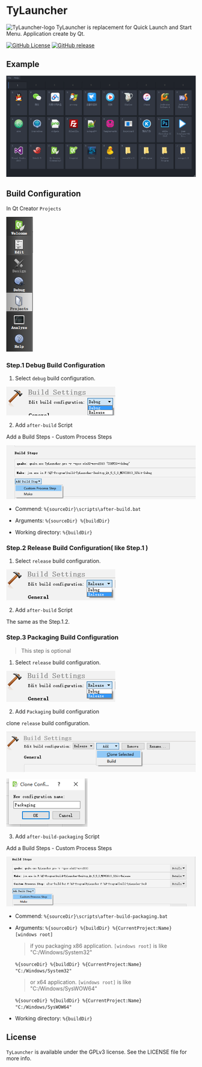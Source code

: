 TyLauncher
=========
![TyLauncher-logo](https://raw.githubusercontent.com/luckytianyiyan/TyLauncher/master/README_IMAGES/logo.png)
TyLauncher is replacement for Quick Launch and Start Menu. Application create by Qt.

[![GitHub License](https://img.shields.io/github/license/luckytianyiyan/tylauncher.svg)](http://www.gnu.org/licenses/gpl-3.0.html)
[![GitHub release](https://img.shields.io/github/release/luckytianyiyan/TyLauncher.svg)](https://github.com/luckytianyiyan/TyLauncher/releases/latest)

## Example

![TyLauncher-MainInterface](https://raw.githubusercontent.com/luckytianyiyan/TyLauncher/master/README_IMAGES/TyLauncher-MainInterface.png)

## Build Configuration

In Qt Creator `Projects`

![Qt-Creator-Projects](https://raw.githubusercontent.com/luckytianyiyan/TyLauncher/master/README_IMAGES/Qt-Creator-Projects.png)

### Step.1 Debug Build Configuration

1. Select `debug` build configuration.

  ![Qt-Creator-Debug-Configuration](https://raw.githubusercontent.com/luckytianyiyan/TyLauncher/master/README_IMAGES/Qt-Creator-Debug-Configuration.png)

2. Add `after-build` Script

  Add a Build Steps - Custom Process Steps

  ![Qt-Creator-Add-Build-Steps-Debug](https://raw.githubusercontent.com/luckytianyiyan/TyLauncher/master/README_IMAGES/Qt-Creator-Add-Build-Steps-Debug.png)

  - Commend: `%{sourceDir}\scripts\after-build.bat`

  - Arguments: `%{sourceDir} %{buildDir}`

  - Working directory: `%{buildDir}`

### Step.2 Release Build Configuration( like Step.1 )

1. Select `release` build configuration.

  ![Qt-Creator-Release-Configuration](https://raw.githubusercontent.com/luckytianyiyan/TyLauncher/master/README_IMAGES/Qt-Creator-Release-Configuration.png)

2. Add `after-build` Script

  The same as the Step.1.2.

### Step.3 Packaging Build Configuration

> This step is optional

1. Select `release` build configuration.

  ![Qt-Creator-Release-Configuration](https://raw.githubusercontent.com/luckytianyiyan/TyLauncher/master/README_IMAGES/Qt-Creator-Release-Configuration.png)

2. Add `Packaging` build configuration

  clone `release` build configuration.

  ![Qt-Creator-Release-Packaging](https://raw.githubusercontent.com/luckytianyiyan/TyLauncher/master/README_IMAGES/Qt-Creator-Release-Packaging.png)

  ![Qt-Creator-New-Packaging](https://raw.githubusercontent.com/luckytianyiyan/TyLauncher/master/README_IMAGES/Qt-Creator-New-Packaging.png)

3. Add `after-build-packaging` Script

  Add a Build Steps - Custom Process Steps

  ![Qt-Creator-Add-Build-Steps-Packaging](https://raw.githubusercontent.com/luckytianyiyan/TyLauncher/master/README_IMAGES/Qt-Creator-Add-Build-Steps-Packaging.png)

  - Commend: `%{sourceDir}\scripts\after-build-packaging.bat`

  - Arguments: `%{sourceDir} %{buildDir} %{CurrentProject:Name} [windows root]`

    > if you packaging x86 application. `[windows root]` is like "C:/Windows/System32"

    `%{sourceDir} %{buildDir} %{CurrentProject:Name} "C:/Windows/System32"`

    > or x64 application. `[windows root]` is like "C:/Windows/SysWOW64"

    `%{sourceDir} %{buildDir} %{CurrentProject:Name} "C:/Windows/SysWOW64"`

  - Working directory: `%{buildDir}`

## License

`TyLauncher` is available under the GPLv3 license. See the LICENSE file for more info.
